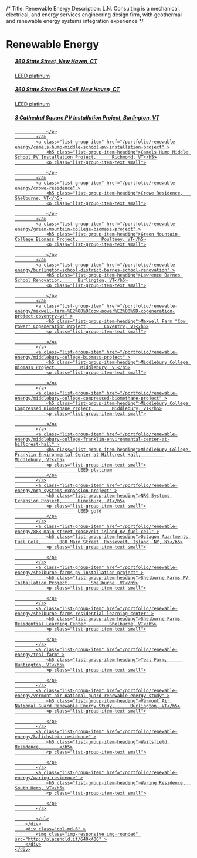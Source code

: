 /*
Title: Renewable Energy
Description: L.N. Consulting is a mechanical, electrical, and energy services engineering design firm, with geothermal and renewable energy systems integration experience
*/


# Renewable Energy

<div>
	<div class="row">
		<div class="col-md-6" >
			<ul class="list-group">
				<a class="list-group-item" href="/portfolio/renewable-energy/360-state-street" >
				<h5 class="list-group-item-heading">360 State Street, 	    New Haven, CT</h5>
				<p class="list-group-item-text small">
							LEED platinum
				</p>
			</a>
			<a class="list-group-item" href="/portfolio/renewable-energy/360-state-street-fuel-cell" >
				<h5 class="list-group-item-heading">360 State Street Fuel Cell, 	    New Haven, CT</h5>
				<p class="list-group-item-text small">
							LEED platinum
				</p>
			</a>
			<a class="list-group-item" href="/portfolio/renewable-energy/3-cathedral-square-pv-installation-project" >
				<h5 class="list-group-item-heading">3 Cathedral Square PV Installation Project, 	    Burlington, VT</h5>
				<p class="list-group-item-text small">

				</p>
			</a>
			<a class="list-group-item" href="/portfolio/renewable-energy/camels-hump-middle-school-pv-installation-project" >
				<h5 class="list-group-item-heading">Camels Hump Middle School PV Installation Project, 	    Richmond, VT</h5>
				<p class="list-group-item-text small">

				</p>
			</a>
			<a class="list-group-item" href="/portfolio/renewable-energy/crowe-residence" >
				<h5 class="list-group-item-heading">Crowe Residence, 	    Shelburne, VT</h5>
				<p class="list-group-item-text small">

				</p>
			</a>
			<a class="list-group-item" href="/portfolio/renewable-energy/green-mountain-college-biomass-project" >
				<h5 class="list-group-item-heading">Green Mountain College Biomass Project, 	    Poultney, VT</h5>
				<p class="list-group-item-text small">

				</p>
			</a>
			<a class="list-group-item" href="/portfolio/renewable-energy/burlington-school-district-barnes-school-renovation" >
				<h5 class="list-group-item-heading">Lawrence Barnes School Renovation, 	    Burlington, VT</h5>
				<p class="list-group-item-text small">

				</p>
			</a>
			<a class="list-group-item" href="/portfolio/renewable-energy/maxwell-farm-%E2%80%9Ccow-power%E2%80%9D-cogeneration-project-coventry-vt" >
				<h5 class="list-group-item-heading">Maxwell Farm "Cow Power" Cogeneration Project, 	    Coventry, VT</h5>
				<p class="list-group-item-text small">

				</p>
			</a>
			<a class="list-group-item" href="/portfolio/renewable-energy/middlebury-college-biomass-project" >
				<h5 class="list-group-item-heading">Middlebury College Biomass Project, 	    Middlebury, VT</h5>
				<p class="list-group-item-text small">

				</p>
			</a>
			<a class="list-group-item" href="/portfolio/renewable-energy/middlebury-college-compressed-biomethane-project" >
				<h5 class="list-group-item-heading">Middlebury College Compressed Biomethane Project, 	    Middlebury, VT</h5>
				<p class="list-group-item-text small">

				</p>
			</a>
			<a class="list-group-item" href="/portfolio/renewable-energy/middlebury-college-franklin-environmental-center-at-hillcrest-hall" >
				<h5 class="list-group-item-heading">Middlebury College Franklin Environmental Center at Hillcrest Hall, 	    Middlebury, VT</h5>
				<p class="list-group-item-text small">
							LEED platinum
				</p>
			</a>
			<a class="list-group-item" href="/portfolio/renewable-energy/nrg-systems-expansion-project" >
				<h5 class="list-group-item-heading">NRG Systems Expansion Project, 	    Hinesburg, VT</h5>
				<p class="list-group-item-text small">
							LEED gold
				</p>
			</a>
			<a class="list-group-item" href="/portfolio/renewable-energy/888-main-street-roosevelt-island-ny-fuel-cell" >
				<h5 class="list-group-item-heading">Octagon Apartments Fuel Cell, 	    888 Main Street, Roosevelt, Island, NY, NY</h5>
				<p class="list-group-item-text small">

				</p>
			</a>
			<a class="list-group-item" href="/portfolio/renewable-energy/shelburne-farms-pv-installation-project" >
				<h5 class="list-group-item-heading">Shelburne Farms PV Installation Project, 	    Shelburne, VT</h5>
				<p class="list-group-item-text small">

				</p>
			</a>
			<a class="list-group-item" href="/portfolio/renewable-energy/shelburne-farms-residential-learning-center" >
				<h5 class="list-group-item-heading">Shelburne Farms Residential Learning Center, 	    Shelburne, VT</h5>
				<p class="list-group-item-text small">

				</p>
			</a>
			<a class="list-group-item" href="/portfolio/renewable-energy/teal-farm" >
				<h5 class="list-group-item-heading">Teal Farm, 	    Huntington, VT</h5>
				<p class="list-group-item-text small">

				</p>
			</a>
			<a class="list-group-item" href="/portfolio/renewable-energy/vermont-air-national-guard-renewable-energy-study" >
				<h5 class="list-group-item-heading">Vermont Air National Guard Renewable Energy Study, 	    Burlington, VT</h5>
				<p class="list-group-item-text small">

				</p>
			</a>
			<a class="list-group-item" href="/portfolio/renewable-energy/kalichstein-residence" >
				<h5 class="list-group-item-heading">Waitsfield Residence, 	    </h5>
				<p class="list-group-item-text small">

				</p>
			</a>
			<a class="list-group-item" href="/portfolio/renewable-energy/waring-residence" >
				<h5 class="list-group-item-heading">Waring Residence, 	    South Hero, VT</h5>
				<p class="list-group-item-text small">

				</p>
			</a>

			</ul>
		</div>
		<div class="col-md-6" >
			<img class="img-responsive img-rounded" src="http://placehold.it/640x400" >
		</div>
	</div>
</div>